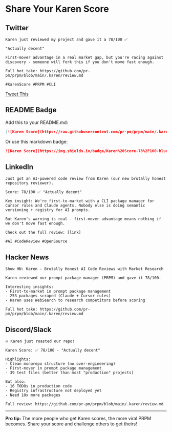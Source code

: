 # Share Your Karen Score

## Twitter

```
Karen just reviewed my project and gave it a 78/100 ✅

"Actually decent"

First-mover advantage in a real market gap, but you're racing against discovery - someone will fork this if you don't move fast enough.

Full hot take: https://github.com/pr-pm/prpm/blob/main/.karen/review.md

#KarenScore #PRPM #CLI
```

[Tweet This](https://twitter.com/intent/tweet?text=Karen%20just%20reviewed%20my%20project%20and%20gave%20it%20a%2078%2F100%20%E2%9C%85%0A%0A%22Actually%20decent%22%0A%0AFirst-mover%20advantage%20in%20a%20real%20market%20gap%2C%20but%20you%27re%20racing%20against%20discovery%20-%20someone%20will%20fork%20this%20if%20you%20don%27t%20move%20fast%20enough.%0A%0A%23KarenScore%20%23PRPM)

## README Badge

Add this to your README.md:

```markdown
[![Karen Score](https://raw.githubusercontent.com/pr-pm/prpm/main/.karen/badges/score-badge.svg)](https://github.com/2/blob/main/.karen/review.md)
```

Or use this markdown badge:

```markdown
![Karen Score](https://img.shields.io/badge/Karen%20Score-78%2F100-blue?logo=fire)
```

## LinkedIn

```
Just got an AI-powered code review from Karen (our new brutally honest repository reviewer).

Score: 78/100 ✅ "Actually decent"

Key insight: We're first-to-market with a CLI package manager for Cursor rules and Claude agents. Nobody else is doing semantic versioning + registry for AI prompts.

But Karen's warning is real - first-mover advantage means nothing if we don't move fast enough.

Check out the full review: [link]

#AI #CodeReview #OpenSource
```

## Hacker News

```
Show HN: Karen - Brutally Honest AI Code Reviews with Market Research

Karen reviewed our prompt package manager (PRPM) and gave it 78/100.

Interesting insights:
- First-to-market in prompt package management
- 253 packages scraped (Claude + Cursor rules)
- Karen uses WebSearch to research competitors before scoring

Full hot take: https://github.com/pr-pm/prpm/blob/main/.karen/review.md
```

## Discord/Slack

```
🔥 Karen just roasted our repo!

Karen Score: ✅ 78/100 - "Actually decent"

Highlights:
- Clean monorepo structure (no over-engineering)
- First-mover in prompt package management
- 39 test files (better than most "production" projects)

But also:
- 16 TODOs in production code
- Registry infrastructure not deployed yet
- Need 10x more packages

Full review: https://github.com/pr-pm/prpm/blob/main/.karen/review.md
```

---

**Pro tip:** The more people who get Karen scores, the more viral PRPM becomes. Share your score and challenge others to get theirs!
